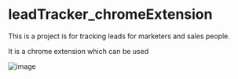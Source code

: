 # leadTracker_chromeExtension
This is a project is for tracking leads for marketers and sales people.

It is a chrome extension which can be used 

![image](https://user-images.githubusercontent.com/38379518/129781651-c08f4bf9-88e5-4598-8b61-2e1980e65630.png)

